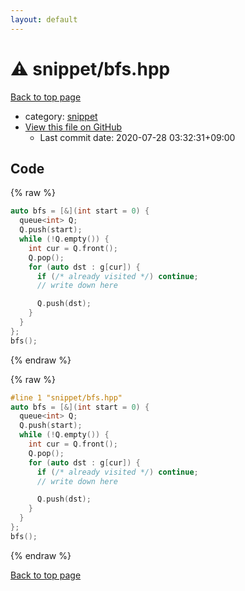 ```yaml
---
layout: default
---
```


<!-- mathjax config similar to math.stackexchange -->
<script type="text/javascript" async
  src="https://cdnjs.cloudflare.com/ajax/libs/mathjax/2.7.5/MathJax.js?config=TeX-MML-AM_CHTML">
</script>
<script type="text/x-mathjax-config">
  MathJax.Hub.Config({
    TeX: { equationNumbers: { autoNumber: "AMS" }},
    tex2jax: {
      inlineMath: [ ['$','$'] ],
      processEscapes: true
    },
    "HTML-CSS": { matchFontHeight: false },
    displayAlign: "left",
    displayIndent: "2em"
  });
</script>

<script type="text/javascript" src="https://cdnjs.cloudflare.com/ajax/libs/jquery/3.4.1/jquery.min.js"></script>
<script src="https://cdn.jsdelivr.net/npm/jquery-balloon-js@1.1.2/jquery.balloon.min.js" integrity="sha256-ZEYs9VrgAeNuPvs15E39OsyOJaIkXEEt10fzxJ20+2I=" crossorigin="anonymous"></script>
<script type="text/javascript" src="../../assets/js/copy-button.js"></script>
<link rel="stylesheet" href="../../assets/css/copy-button.css" />


# :warning: snippet/bfs.hpp

<a href="../../index.html">Back to top page</a>

* category: <a href="../../index.html#54de4c5e0ecfc39083b31b56ee36cb19">snippet</a>
* <a href="{{ site.github.repository_url }}/blob/master/snippet/bfs.hpp">View this file on GitHub</a>
    - Last commit date: 2020-07-28 03:32:31+09:00




## Code

<a id="unbundled"></a>
{% raw %}
```cpp
auto bfs = [&](int start = 0) {
  queue<int> Q;
  Q.push(start);
  while (!Q.empty()) {
    int cur = Q.front();
    Q.pop();
    for (auto dst : g[cur]) {
      if (/* already visited */) continue;
      // write down here

      Q.push(dst);
    }
  }
};
bfs();
```
{% endraw %}

<a id="bundled"></a>
{% raw %}
```cpp
#line 1 "snippet/bfs.hpp"
auto bfs = [&](int start = 0) {
  queue<int> Q;
  Q.push(start);
  while (!Q.empty()) {
    int cur = Q.front();
    Q.pop();
    for (auto dst : g[cur]) {
      if (/* already visited */) continue;
      // write down here

      Q.push(dst);
    }
  }
};
bfs();

```
{% endraw %}

<a href="../../index.html">Back to top page</a>

